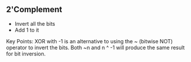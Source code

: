 ## 2'Complement
* Invert all the bits
* Add 1 to it

Key Points:
XOR with -1 is an alternative to using the ~ (bitwise NOT) operator to invert the bits.
Both ~n and n ^ -1 will produce the same result for bit inversion.
